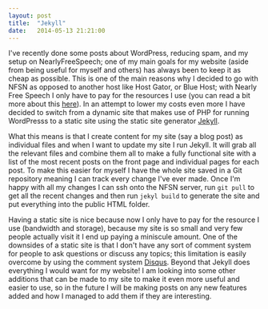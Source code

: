 ```yaml
---
layout: post
title:  "Jekyll"
date:   2014-05-13 21:21:00
---
```


I've recently done some posts about WordPress, reducing spam, and my setup on NearlyFreeSpeech; one of my main goals for my website (aside from being useful for myself and others) has always been to keep it as cheap as possible. This is one of the main reasons why I decided to go with NFSN as opposed to another host like Host Gator, or Blue Host; with Nearly Free Speech I only have to pay for the resources I use (you can read a bit more about this [here](/2013/06/25/nearly-free-speech/)). In an attempt to lower my costs even more I have decided to switch from a dynamic site that makes use of PHP for running WordPresss to a static site using the static site generator [Jekyll](http://jekyllrb.com/).

<!--more-->

What this means is that I create content for my site (say a blog post) as individual files and when I want to update my site I run Jekyll. It will grab all the relevant files and combine them all to make a fully functional site with a list of the most recent posts on the front page and individual pages for each post. To make this easier for myself I have the whole site saved in a Git repository meaning I can track every change I've ever made. Once I'm happy with all my changes I can ssh onto the NFSN server, run `git pull` to get all the recent changes and then run `jekyl build` to generate the site and put everything into the public HTML folder.

Having a static site is nice because now I only have to pay for the resource I use (bandwidth and storage), because my site is so small and very few people actually visit it I end up paying a miniscule amount. One of the downsides of a static site is that I don't have any sort of comment system for people to ask questions or discuss any topics; this limitation is easily overcome by using the comment system [Disqus](http://disqus.com/). Beyond that Jekyll does everything I would want for my website! I am looking into some other additions that can be made to my site to make it even more useful and easier to use, so in the future I will be making posts on any new features added and how I managed to add them if they are interesting.